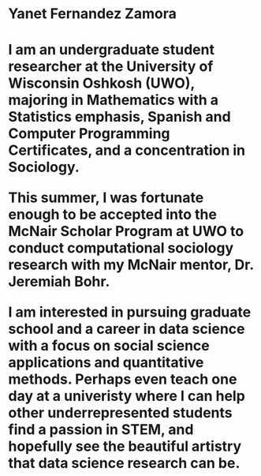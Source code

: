<h1> Yanet Fernandez Zamora <h1>

I am an undergraduate student researcher at the University of Wisconsin Oshkosh (UWO), majoring in Mathematics with a Statistics emphasis, Spanish and Computer Programming Certificates, and a concentration in Sociology. 

This summer, I was fortunate enough to be accepted into the McNair Scholar Program at UWO to conduct computational sociology research with my McNair mentor, Dr. Jeremiah Bohr.

I am interested in pursuing graduate school and a career in data science with a focus on social science applications and quantitative methods. Perhaps even teach one day at a univeristy where I can help other underrepresented students find a passion in STEM, and hopefully see the beautiful artistry that data science research can be. 
